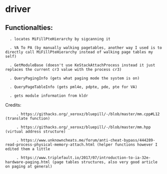# driver
Functionalties: 
----------------

      . locates MiFillPteHierarchy by sigcanning it    

      . VA To PA (by manually walking pagetables, another way I used is to directly call MiFillPteHierarchy instead of walking page tables my self) 

      . GetModuleBase (doesn't use KeStackAttachProcess instead it just replaces the current cr3 value with the process cr3) 

      . QueryPagingInfo (gets what paging mode the system is on)

      . QueryPageTableInfo (gets pml4e, pdpte, pde, pte for VA) 

      . gets module information from kldr 
   
Credits: 
         
         . https://githacks.org/_xeroxz/bluepill/-/blob/master/mm.cpp#L12 (translate function) 
         
         . https://githacks.org/_xeroxz/bluepill/-/blob/master/mm.hpp (virtual address structure) 
         
         . https://www.unknowncheats.me/forum/anti-cheat-bypass/444289-read-process-physical-memory-attach.html (helper functions however I edited them a little
         
         . https://www.triplefault.io/2017/07/introduction-to-ia-32e-hardware-paging.html (page tables structures, also very good article on paging at general) 
